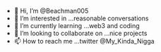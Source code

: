 - 👋 Hi, I’m @Beachman005
- 👀 I’m interested in ...reasonable conversations
- 🌱 I’m currently learning ...web3 and coding 
- 💞️ I’m looking to collaborate on ...nice projects 
- 📫 How to reach me ...twitter @My_Kinda_Nigga

<!---
Beachman005/Beachman005 is a ✨ special ✨ repository because its `README.md` (this file) appears on your GitHub profile.
You can click the Preview link to take a look at your changes.
--->
